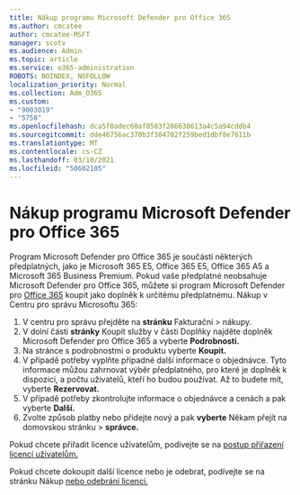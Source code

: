```yaml
---
title: Nákup programu Microsoft Defender pro Office 365
ms.author: cmcatee
author: cmcatee-MSFT
manager: scotv
ms.audience: Admin
ms.topic: article
ms.service: o365-administration
ROBOTS: NOINDEX, NOFOLLOW
localization_priority: Normal
ms.collection: Adm_O365
ms.custom:
- "9003019"
- "5758"
ms.openlocfilehash: dca5f0adec60af8583f286630613a4c5a94cddb4
ms.sourcegitcommit: dde46756ac370b3f384702f259bed1dbf8e7611b
ms.translationtype: MT
ms.contentlocale: cs-CZ
ms.lasthandoff: 03/10/2021
ms.locfileid: "50602105"
---
```

# <a name="purchase-microsoft-defender-for-office-365"></a>Nákup programu Microsoft Defender pro Office 365

Program Microsoft Defender pro Office 365 je součástí některých předplatných, jako je Microsoft 365 E5, Office 365 E5, Office 365 A5 a Microsoft 365 Business Premium. Pokud vaše předplatné neobsahuje Microsoft Defender pro Office 365, můžete si program Microsoft Defender pro [Office 365](https:/www.microsoft.com/microsoft-365/exchange/advance-threat-protection?market=um#office-ProductsCompare-785zwzq) koupit jako doplněk k určitému předplatnému. Nákup v Centru pro správu Microsoftu 365:

1. V centru pro správu přejděte na **stránku** Fakturační  >  [](https://go.microsoft.com/fwlink/p/?linkid=868433) nákupy.
2. V dolní části **stránky** Koupit služby  v části Doplňky najděte doplněk Microsoft Defender pro Office 365 a vyberte **Podrobnosti.**
3. Na stránce s podrobnostmi o produktu vyberte **Koupit.**
4. V případě potřeby vyplňte případné další informace o objednávce. Tyto informace můžou zahrnovat výběr předplatného, pro které je doplněk k dispozici, a počtu uživatelů, kteří ho budou používat. Až to budete mít, vyberte **Rezervovat.**
5. V případě potřeby zkontrolujte informace o objednávce a cenách a pak vyberte **Další.**
6. Zvolte způsob platby nebo přidejte nový a pak **vyberte** Někam přejít na domovskou stránku  >  **správce.**

Pokud chcete přiřadit licence uživatelům, podívejte se na [postup přiřazení licencí uživatelům.](https://docs.microsoft.com/microsoft-365/admin/manage/assign-licenses-to-users?view=o365-worldwide)

Pokud chcete dokoupit další licence nebo je odebrat, podívejte se na stránku Nákup [nebo odebrání licencí.](https://docs.microsoft.com/microsoft-365/commerce/licenses/buy-licenses#buy-or-remove-licenses-for-your-business-subscription)